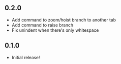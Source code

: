 ## 0.2.0
* Add command to zoom/hoist branch to another tab
* Add command to raise branch
* Fix unindent when there's only whitespace

## 0.1.0

* Initial release!
